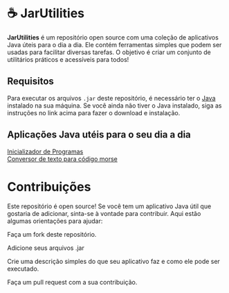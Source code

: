 # ☕ JarUtilities

**JarUtilities** é um repositório open source com uma coleção de aplicativos Java úteis para o dia a dia. Ele contém ferramentas simples que podem ser usadas para facilitar diversas tarefas. O objetivo é criar um conjunto de utilitários práticos e acessíveis para todos!

## Requisitos

Para executar os arquivos `.jar` deste repositório, é necessário ter o [Java](https://www.oracle.com/java/technologies/javase-jdk11-downloads.html) instalado na sua máquina. Se você ainda não tiver o Java instalado, siga as instruções no link acima para fazer o download e instalação.

## Aplicações Java utéis para o seu dia a dia

[Inicializador de Programas ](https://github.com/EricRochaGoncalves/JarUtilities/blob/main/App%20Launcher/AppLauncher.jar) <br>
[Conversor de texto para código morse ](https://github.com/EricRochaGoncalves/JarUtilities/blob/main/App%20Launcher/AppLauncher.jar) 


# Contribuições
Este repositório é open source! Se você tem um aplicativo Java útil que gostaria de adicionar, sinta-se à vontade para contribuir. Aqui estão algumas orientações para ajudar:

Faça um fork deste repositório.

Adicione seus arquivos .jar 

Crie uma descrição simples do que seu aplicativo faz e como ele pode ser executado.

Faça um pull request com a sua contribuição.


  

